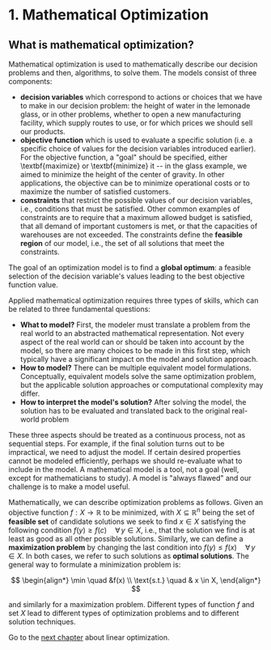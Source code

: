# 1. Mathematical Optimization

## What is mathematical optimization?
Mathematical optimization is used to mathematically describe our decision problems and then, algorithms, to solve them. The models consist of three components:

- **decision variables** which correspond to actions or choices that we have to make in our decision problem: the height of water in the lemonade glass, or in other problems, whether to open a new manufacturing facility, which supply routes to use, or for which prices we should sell our products. 
- **objective function** which is used to evaluate a specific solution (i.e. a specific choice of values for the decision variables introduced earlier). For the objective function, a "goal" should be specified, either \textbf{maximize} or \textbf{minimize} it -- in the glass example, we aimed to minimize the height of the center of gravity. In other applications, the objective can be to minimize operational costs or to maximize the number of satisfied customers.
- **constraints** that restrict the possible values of our decision variables, i.e., conditions that must be satisfied. Other common examples of constraints are to require that a maximum allowed budget is satisfied, that all demand of important customers is met, or that the capacities of warehouses are not exceeded. The constraints define the **feasible region** of our model, i.e., the set of all solutions that meet the constraints.

The goal of an optimization model is to find a **global optimum**: a feasible selection of the decision variable's values leading to the best objective function value. 

Applied mathematical optimization requires three types of skills, which can be related to three fundamental questions:
- **What to model?** First, the modeler must translate a problem from the real world to an abstracted mathematical representation. Not every aspect of the real world can or should be taken into account by the model, so there are many choices to be made in this first step, which typically have a significant impact on the model and solution approach.
- **How to model?** There can be multiple equivalent model formulations. Conceptually, equivalent models solve the same optimization problem, but the applicable solution approaches or computational complexity may differ.
- **How to interpret the model's solution?** After solving the model, the solution has to be evaluated and translated back to the original real-world problem

These three aspects should be treated as a continuous process, not as sequential steps. For example, if the final solution turns out to be impractical, we need to adjust the model. If certain desired properties cannot be modeled efficiently, perhaps we should re-evaluate what to include in the model. A mathematical model is a tool, not a goal (well, except for mathematicians to study). A model is "always flawed" and our challenge is to make a model useful.

Mathematically, we can describe optimization problems as follows. Given an objective function $f: X \to \mathbb{R}$ to be minimized, with $X\subseteq \mathbb R^n$ being the set of **feasible set** of candidate solutions we seek to find $x \in X$ satisfying the following condition $f(y) \geq f(c) \quad \forall \, y \in X$, i.e., that the solution we find is at least as good as all other possible solutions. Similarly, we can define a **maximization problem** by changing the last condition into $f(y) \leq f(x) \quad \forall \, y \in X$. In both cases, we refer to such solutions as **optimal solutions**. The general way to formulate a minimization problem is:

$$
\begin{align*}
        \min \quad &f(x)  \\
        \text{s.t.} \quad & x \in X,
\end{align*}
$$

and similarly for a maximization problem. Different types of function $f$ and set $X$ lead to different types of optimization problems and to different solution techniques.

Go to the [next chapter](../02/02.00.md) about linear optimization.